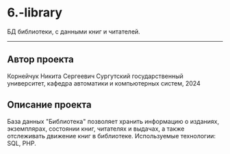 # 6.-library
БД библиотеки, с данными книг и читателей.
***
## Автор проекта
Корнейчук Никита Сергеевич
Сургутский государственный университет, кафедра автоматики и компьютерных систем, 2024
## Описание проекта
База данных "Библиотека" позволяет хранить информацию о изданиях, экземплярах, состоянии книг, читателях и выдачах, а также отслеживать движение книг в библиотеке.
Используемые технологии: SQL, PHP.
